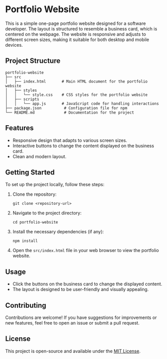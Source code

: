 # Portfolio Website

This is a simple one-page portfolio website designed for a software developer. The layout is structured to resemble a business card, which is centered on the webpage. The website is responsive and adjusts to different screen sizes, making it suitable for both desktop and mobile devices.

## Project Structure

```
portfolio-website
├── src
│   ├── index.html       # Main HTML document for the portfolio website
│   ├── styles
│   │   └── style.css    # CSS styles for the portfolio website
│   ├── scripts
│   │   └── app.js       # JavaScript code for handling interactions
├── package.json          # Configuration file for npm
└── README.md             # Documentation for the project
```

## Features

- Responsive design that adapts to various screen sizes.
- Interactive buttons to change the content displayed on the business card.
- Clean and modern layout.

## Getting Started

To set up the project locally, follow these steps:

1. Clone the repository:
   ```
   git clone <repository-url>
   ```

2. Navigate to the project directory:
   ```
   cd portfolio-website
   ```

3. Install the necessary dependencies (if any):
   ```
   npm install
   ```

4. Open the `src/index.html` file in your web browser to view the portfolio website.

## Usage

- Click the buttons on the business card to change the displayed content.
- The layout is designed to be user-friendly and visually appealing.

## Contributing

Contributions are welcome! If you have suggestions for improvements or new features, feel free to open an issue or submit a pull request.

## License

This project is open-source and available under the [MIT License](LICENSE).